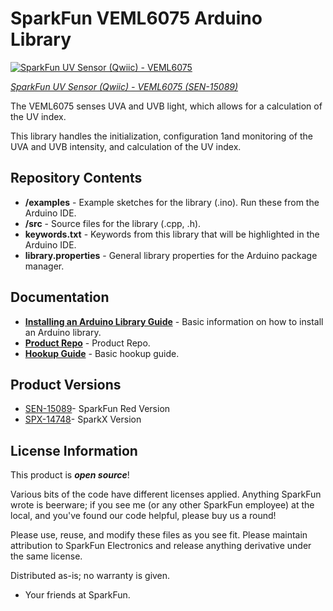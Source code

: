 SparkFun VEML6075 Arduino Library
==============================

[![SparkFun UV Sensor (Qwiic) - VEML6075](https://cdn.sparkfun.com//assets/parts/1/3/4/4/7/15089-SparkFun_UV_Light_Sensor_Breakout_-_VEML6075__Qwiic_-01.jpg)](https://www.sparkfun.com/products/15089)

[*SparkFun UV Sensor (Qwiic) - VEML6075 (SEN-15089)*](https://www.sparkfun.com/products/15089)

The VEML6075 senses UVA and UVB light, which allows for a calculation of the UV index.
  
This library handles the initialization, configuration 1and monitoring of the UVA and UVB intensity, and calculation of the UV index.

Repository Contents
-------------------

* **/examples** - Example sketches for the library (.ino). Run these from the Arduino IDE. 
* **/src** - Source files for the library (.cpp, .h).
* **keywords.txt** - Keywords from this library that will be highlighted in the Arduino IDE. 
* **library.properties** - General library properties for the Arduino package manager. 

Documentation
--------------
* **[Installing an Arduino Library Guide](https://learn.sparkfun.com/tutorials/installing-an-arduino-library)** - Basic information on how to install an Arduino library.
* **[Product Repo](https://github.com/sparkfun/SparkFun_UV_Sensor)** - Product Repo.
* **[Hookup Guide](https://learn.sparkfun.com/tutorials/qwiic-uv-sensor-veml6075-hookup-guide)** - Basic hookup guide.

Product Versions
----------------
* [SEN-15089](https://www.sparkfun.com/products/15089)- SparkFun Red Version
* [SPX-14748](https://www.sparkfun.com/products/14748)- SparkX Version

License Information
-------------------

This product is _**open source**_! 

Various bits of the code have different licenses applied. Anything SparkFun wrote is beerware; if you see me (or any other SparkFun employee) at the local, and you've found our code helpful, please buy us a round!

Please use, reuse, and modify these files as you see fit. Please maintain attribution to SparkFun Electronics and release anything derivative under the same license.

Distributed as-is; no warranty is given.

- Your friends at SparkFun.

